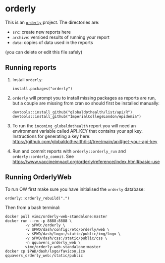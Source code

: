 # orderly

This is an [`orderly`](https://github.com/vimc/orderly) project. The directories are:

* `src`: create new reports here
* `archive`: versioed results of running your report
* `data`: copies of data used in the reports

(you can delete or edit this file safely)

## Running reports

1. Install `orderly`:
    ```
   install.packages("orderly")
   ```

1. `orderly` will prompt you to install missing packages as reports are run,
   but a couple are missing from cran so should first be installed manually:
    ```
    devtools::install_github("globaldothealth/list/api/R")
    devtools::install_github("ImperialCollegeLondon/epidemia")
    ```

1. To run the `incoming_globaldothealth` report you will need an environment variable called API_KEY
   that contains your api key. Instructions for generating a key
   here: https://github.com/globaldothealth/list/tree/main/api#get-your-api-key

1. Run and commit reports with `orderly::orderly_run` and `orderly::orderly_commit`.
   See https://www.vaccineimpact.org/orderly/reference/index.html#basic-use

## Running OrderlyWeb

To run OW first make sure you have initialised the `orderly` database:

    orderly::orderly_rebuild(".")

Then from a bash terminal:

```
docker pull vimc/orderly-web-standalone:master
docker run --rm -p 8888:8888 \
         -v $PWD:/orderly \
         -v $PWD/dash/config:/etc/orderly/web \
         -v $PWD/dash/logo:/static/public/img/logo \
         -v $PWD/dash/css:/static/public/css \
         -n qquavers_orderly_web \
         vimc/orderly-web-standalone:master
docker cp $PWD/dash/logo/favicon.ico qquavers_orderly_web:/static/public
```
